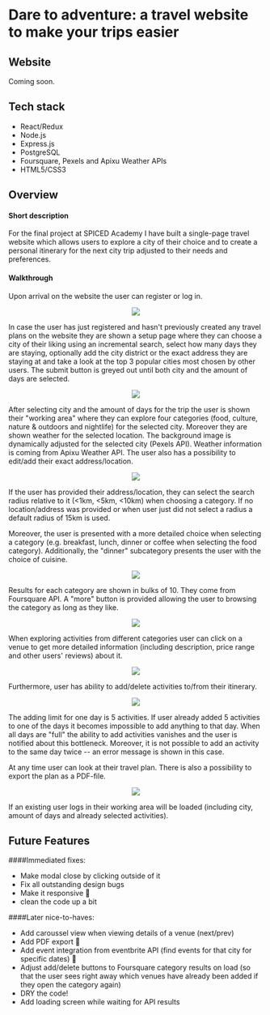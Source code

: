 # Dare to adventure: a travel website to make your trips easier


Website
--------
Coming soon.

Tech stack
-------- 
- React/Redux
- Node.js
- Express.js
- PostgreSQL
- Foursquare, Pexels and Apixu Weather APIs
- HTML5/CSS3

Overview
--------
#### Short description 
For the final project at SPICED Academy I have built a single-page travel website which allows users to explore a city of their choice and to create a personal itinerary for the next city trip adjusted to their needs and preferences. 

#### Walkthrough
Upon arrival on the website the user can register or log in. 
<p align="center">
  <img src="showcase1.gif"/>
</p>

In case the user has just registered and hasn't previously created any travel plans on the website they are shown a setup page where they can choose a city of their liking using an incremental search, select how many days they are staying, optionally add the city district or the exact address they are staying at and take a look at the top 3 popular cities most chosen by other users. The submit button is greyed out until both city and the amount of days are selected.
<p align="center">
  <img src="showcase2.png"/>
</p>

After selecting city and the amount of days for the trip the user is shown their "working area" where they can explore four categories (food, culture, nature & outdoors and nightlife) for the selected city. Moreover they are shown weather for the selected location. The background image is dynamically adjusted for the selected city (Pexels API). Weather information is coming from Apixu Weather API. The user also has a possibility to edit/add their exact address/location.

<p align="center">
  <img src="showcase3.gif"/>
</p>

If the user has provided their address/location, they can select the search radius relative to it (<1km, <5km, <10km) when choosing a category. If no location/address was provided or when user just did not select a radius a default radius of 15km is used.

Moreover, the user is presented with a more detailed choice when selecting a category (e.g. breakfast, lunch, dinner or coffee when selecting the food category). Additionally, the "dinner" subcategory presents the user with the choice of cuisine.
<p align="center">
  <img src="showcase8.gif"/>
</p>


Results for each category are shown in bulks of 10. They come from Foursquare API. A "more" button is provided allowing the user to browsing the category as long as they like.
<p align="center">
  <img src="showcase7.gif"/>
</p>


When exploring activities from different categories user can click on a venue to get more detailed information (including description, price range and other users' reviews) about it.

<p align="center">
  <img src="showcase4.gif"/>
</p>

Furthermore, user has ability to add/delete activities to/from their itinerary.
<p align="center">
  <img src="showcase5.gif"/>
</p>

The adding limit for one day is 5 activities. If user already added 5 activities to one of the days it becomes impossible to add anything to that day. When all days are "full" the ability to add activities vanishes and the user is notified about this bottleneck. Moreover, it is not possible to add an activity to the same day twice -- an error message is shown in this case.

At any time user can look at their travel plan. There is also a possibility to export the plan as a PDF-file.
<p align="center">
  <img src="showcase6.png"/>
</p>

If an existing user logs in their working area will be loaded (including city, amount of days and already selected activities).

Future Features
--------
####Immediated fixes:
- Make modal close by clicking outside of it
- Fix all outstanding design bugs
- Make it responsive 📱 
- clean the code up a bit

####Later nice-to-haves:
- Add caroussel view when viewing details of a venue (next/prev)
- Add PDF export 📖
- Add event integration from eventbrite API (find events for that city for specific dates) 📅
- Adjust add/delete buttons to Foursquare category results on load (so that the user sees right away which venues have already been added if they open the category again)
- DRY the code!
- Add loading screen while waiting for API results


